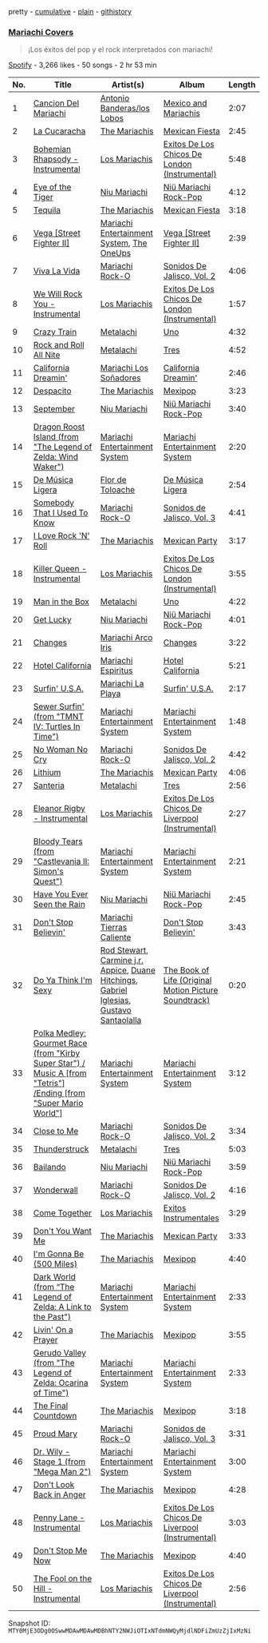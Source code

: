 pretty - [cumulative](/playlists/cumulative/37i9dQZF1DWWDt2FRROOE3.md) - [plain](/playlists/plain/37i9dQZF1DWWDt2FRROOE3) - [githistory](https://github.githistory.xyz/mackorone/spotify-playlist-archive/blob/main/playlists/plain/37i9dQZF1DWWDt2FRROOE3)

### [Mariachi Covers](https://open.spotify.com/playlist/37i9dQZF1DWWDt2FRROOE3)

> ¡Los éxitos del pop y el rock interpretados con mariachi!

[Spotify](https://open.spotify.com/user/spotify) - 3,266 likes - 50 songs - 2 hr 53 min

| No. | Title | Artist(s) | Album | Length |
|---|---|---|---|---|
| 1 | [Cancion Del Mariachi](https://open.spotify.com/track/7MFsLdEb5V395J9Zsy9xls) | [Antonio Banderas/los Lobos](https://open.spotify.com/artist/0H3JH7wDy4Lh69D2EcZbLn) | [Mexico and Mariachis](https://open.spotify.com/album/6pAX4F1ruCFfldfRen3sju) | 2:07 |
| 2 | [La Cucaracha](https://open.spotify.com/track/5fCCJgB3XbG5mqVZBYLqOV) | [The Mariachis](https://open.spotify.com/artist/65Xpewey6CgYSNGZuGinLb) | [Mexican Fiesta](https://open.spotify.com/album/1o7ISMEJPRyEYVjsH4mYSg) | 2:45 |
| 3 | [Bohemian Rhapsody \- Instrumental](https://open.spotify.com/track/1ikHG5XBAjPWxCYlMjkTcN) | [Los Mariachis](https://open.spotify.com/artist/2YwopcCMqCYbtZmxVXTcNk) | [Exitos De Los Chicos De London \(Instrumental\)](https://open.spotify.com/album/4nG0gIba7QL4zbpkBpQl21) | 5:48 |
| 4 | [Eye of the Tiger](https://open.spotify.com/track/0q9BEc2ph335v37QaqHSNq) | [Niu Mariachi](https://open.spotify.com/artist/2QdpT0wz37idrm6ZtJFdsb) | [Niü Mariachi Rock\-Pop](https://open.spotify.com/album/3owdH9NKzDarGPjeJcUVzD) | 4:12 |
| 5 | [Tequila](https://open.spotify.com/track/13g2NasYoNmLlzXpesH48Z) | [The Mariachis](https://open.spotify.com/artist/65Xpewey6CgYSNGZuGinLb) | [Mexican Fiesta](https://open.spotify.com/album/1o7ISMEJPRyEYVjsH4mYSg) | 3:18 |
| 6 | [Vega \[Street Fighter II\]](https://open.spotify.com/track/2UEnNkf7ZHIY57yC1eOPOV) | [Mariachi Entertainment System](https://open.spotify.com/artist/6Fo4ZNILtdNHxC61x0Q8IX), [The OneUps](https://open.spotify.com/artist/4kvAB828lg5b3M8aelIAQp) | [Vega \[Street Fighter II\]](https://open.spotify.com/album/0nh7ZeiZYsW1JHIAmiwuTv) | 2:39 |
| 7 | [Viva La Vida](https://open.spotify.com/track/4hI8sKg524kUczaWwFYp9r) | [Mariachi Rock\-O](https://open.spotify.com/artist/0Op3oPwgkCDb3JfAKLPw98) | [Sonidos De Jalisco, Vol\. 2](https://open.spotify.com/album/3eQWfypo2bF6tjo5oq8b9c) | 4:06 |
| 8 | [We Will Rock You \- Instrumental](https://open.spotify.com/track/40qLT0EWRDmmC6inQjcpag) | [Los Mariachis](https://open.spotify.com/artist/2YwopcCMqCYbtZmxVXTcNk) | [Exitos De Los Chicos De London \(Instrumental\)](https://open.spotify.com/album/4nG0gIba7QL4zbpkBpQl21) | 1:57 |
| 9 | [Crazy Train](https://open.spotify.com/track/4GIhMr21KbdGGBlN9VBj1Y) | [Metalachi](https://open.spotify.com/artist/3m8XkZz5AmCii0rrte2IM6) | [Uno](https://open.spotify.com/album/3mCK5Vz0CRwcc4GglR3Q5v) | 4:32 |
| 10 | [Rock and Roll All Nite](https://open.spotify.com/track/5IfLw9fO0JnoPdXMSlP1yH) | [Metalachi](https://open.spotify.com/artist/3m8XkZz5AmCii0rrte2IM6) | [Tres](https://open.spotify.com/album/7gn4wimMjqxFD4Qd6JuKCw) | 4:52 |
| 11 | [California Dreamin'](https://open.spotify.com/track/6EYpYR8PT5jq4y8L6qkbYj) | [Mariachi Los Soñadores](https://open.spotify.com/artist/1N0WkGJo1trgGY1x1hMPJk) | [California Dreamin'](https://open.spotify.com/album/2pBIPtKailH8feE3DLoJVr) | 2:46 |
| 12 | [Despacito](https://open.spotify.com/track/2unpmSGxxlwo39H6DKAL6v) | [The Mariachis](https://open.spotify.com/artist/65Xpewey6CgYSNGZuGinLb) | [Mexipop](https://open.spotify.com/album/2Y007c4RwCfTEzv012ou7F) | 3:23 |
| 13 | [September](https://open.spotify.com/track/4kHqWbGY8490TnJXenkw2u) | [Niu Mariachi](https://open.spotify.com/artist/2QdpT0wz37idrm6ZtJFdsb) | [Niü Mariachi Rock\-Pop](https://open.spotify.com/album/3owdH9NKzDarGPjeJcUVzD) | 3:40 |
| 14 | [Dragon Roost Island \(from "The Legend of Zelda: Wind Waker"\)](https://open.spotify.com/track/1IwZ6sH6uw3B6Nt6xmBfl5) | [Mariachi Entertainment System](https://open.spotify.com/artist/6Fo4ZNILtdNHxC61x0Q8IX) | [Mariachi Entertainment System](https://open.spotify.com/album/4zWoXcRFJvf1xAFa92pMYi) | 2:20 |
| 15 | [De Música Ligera](https://open.spotify.com/track/5bLPTpFDAIZepilkmufet8) | [Flor de Toloache](https://open.spotify.com/artist/1eEJbNVFQTDmQETQpLMoWD) | [De Música Ligera](https://open.spotify.com/album/5SUspMXl2khtx0vMiZs2lU) | 2:54 |
| 16 | [Somebody That I Used To Know](https://open.spotify.com/track/6gJdDsFkT70iWUxgCsLId7) | [Mariachi Rock\-O](https://open.spotify.com/artist/0Op3oPwgkCDb3JfAKLPw98) | [Sonidos de Jalisco, Vol\. 3](https://open.spotify.com/album/2NsLXfknDB4MX0gumLdn5m) | 4:41 |
| 17 | [I Love Rock 'N' Roll](https://open.spotify.com/track/19OQ0JOUYNRaZVjI2cS0YR) | [The Mariachis](https://open.spotify.com/artist/65Xpewey6CgYSNGZuGinLb) | [Mexican Party](https://open.spotify.com/album/7iJFGWy0nsWGB3PIKtw1T4) | 3:17 |
| 18 | [Killer Queen \- Instrumental](https://open.spotify.com/track/3L9bPBxPhitnEzTZI0YeU0) | [Los Mariachis](https://open.spotify.com/artist/2YwopcCMqCYbtZmxVXTcNk) | [Exitos De Los Chicos De London \(Instrumental\)](https://open.spotify.com/album/4nG0gIba7QL4zbpkBpQl21) | 3:55 |
| 19 | [Man in the Box](https://open.spotify.com/track/5zrZCsmEfd6wJrgGk80nWj) | [Metalachi](https://open.spotify.com/artist/3m8XkZz5AmCii0rrte2IM6) | [Uno](https://open.spotify.com/album/3mCK5Vz0CRwcc4GglR3Q5v) | 4:22 |
| 20 | [Get Lucky](https://open.spotify.com/track/2bDhqkRWUpEVXHFJzJ780i) | [Niu Mariachi](https://open.spotify.com/artist/2QdpT0wz37idrm6ZtJFdsb) | [Niü Mariachi Rock\-Pop](https://open.spotify.com/album/3owdH9NKzDarGPjeJcUVzD) | 4:01 |
| 21 | [Changes](https://open.spotify.com/track/167gl31uOXmVYazZz5TDhx) | [Mariachi Arco Iris](https://open.spotify.com/artist/5TxkKchbD0Joui6g9sUwna) | [Changes](https://open.spotify.com/album/5bl2leCLhSGFwpjEndig0D) | 3:22 |
| 22 | [Hotel California](https://open.spotify.com/track/7nfvquB7FYL5LSfaBqf7nd) | [Mariachi Espiritus](https://open.spotify.com/artist/7vAwj7m4gZrNW6QFt1MUO7) | [Hotel California](https://open.spotify.com/album/7Hl79MeDqq31oPTcUl1A6K) | 5:21 |
| 23 | [Surfin' U.S.A.](https://open.spotify.com/track/03Fwph4h6NoEBM2TXykIqQ) | [Mariachi La Playa](https://open.spotify.com/artist/63QiMM7xCSzwYUvDuIcBHP) | [Surfin' U.S.A.](https://open.spotify.com/album/4o7MiBZ4O9X6FCRigl8mq9) | 2:17 |
| 24 | [Sewer Surfin' \(from "TMNT IV: Turtles In Time"\)](https://open.spotify.com/track/1o83GhlzSOxQM8nakZLjJC) | [Mariachi Entertainment System](https://open.spotify.com/artist/6Fo4ZNILtdNHxC61x0Q8IX) | [Mariachi Entertainment System](https://open.spotify.com/album/4zWoXcRFJvf1xAFa92pMYi) | 1:48 |
| 25 | [No Woman No Cry](https://open.spotify.com/track/6CY37aBltN0vfdi1SNAkfk) | [Mariachi Rock\-O](https://open.spotify.com/artist/0Op3oPwgkCDb3JfAKLPw98) | [Sonidos De Jalisco, Vol\. 2](https://open.spotify.com/album/3eQWfypo2bF6tjo5oq8b9c) | 4:42 |
| 26 | [Lithium](https://open.spotify.com/track/3az8lXrRXqUZPzWJ30UOfw) | [The Mariachis](https://open.spotify.com/artist/65Xpewey6CgYSNGZuGinLb) | [Mexican Party](https://open.spotify.com/album/7iJFGWy0nsWGB3PIKtw1T4) | 4:06 |
| 27 | [Santeria](https://open.spotify.com/track/2JsSXpR0Pf8MQtaGZ2bJuz) | [Metalachi](https://open.spotify.com/artist/3m8XkZz5AmCii0rrte2IM6) | [Tres](https://open.spotify.com/album/7gn4wimMjqxFD4Qd6JuKCw) | 2:56 |
| 28 | [Eleanor Rigby \- Instrumental](https://open.spotify.com/track/7ME99GPDI0U0nGIGqzaJ1t) | [Los Mariachis](https://open.spotify.com/artist/2YwopcCMqCYbtZmxVXTcNk) | [Exitos De Los Chicos De Liverpool \(Instrumental\)](https://open.spotify.com/album/0O9zaZlb91ZFgm9Ken6YEu) | 2:27 |
| 29 | [Bloody Tears \(from "Castlevania II: Simon's Quest"\)](https://open.spotify.com/track/7mSGgksZwZfDj3yoCaBymz) | [Mariachi Entertainment System](https://open.spotify.com/artist/6Fo4ZNILtdNHxC61x0Q8IX) | [Mariachi Entertainment System](https://open.spotify.com/album/4zWoXcRFJvf1xAFa92pMYi) | 2:21 |
| 30 | [Have You Ever Seen the Rain](https://open.spotify.com/track/0OMpwg10761Hr1EvwzTGbl) | [Niu Mariachi](https://open.spotify.com/artist/2QdpT0wz37idrm6ZtJFdsb) | [Niü Mariachi Rock\-Pop](https://open.spotify.com/album/3owdH9NKzDarGPjeJcUVzD) | 2:45 |
| 31 | [Don't Stop Believin'](https://open.spotify.com/track/2CfLK1vKlBUZBrVmOeC4cJ) | [Mariachi Tierras Caliente](https://open.spotify.com/artist/7LJyVXr5dlwxoGs9MMuBEC) | [Don't Stop Believin'](https://open.spotify.com/album/4RT4RzWWHrZvmvenGRXH1s) | 3:43 |
| 32 | [Do Ya Think I'm Sexy](https://open.spotify.com/track/1wp54f6s6QA7RnqrUySUOb) | [Rod Stewart](https://open.spotify.com/artist/2y8Jo9CKhJvtfeKOsYzRdT), [Carmine j.r\. Appice](https://open.spotify.com/artist/2gis8i6r5Xh101633ZbE2f), [Duane Hitchings](https://open.spotify.com/artist/2RJJjBUWDbTmgcQgyo6lQq), [Gabriel Iglesias](https://open.spotify.com/artist/3u2mDZRzujeGzZD8mahPZQ), [Gustavo Santaolalla](https://open.spotify.com/artist/4W3fa7tiXGVXl3KilbACqt) | [The Book of Life \(Original Motion Picture Soundtrack\)](https://open.spotify.com/album/7f0cdftcxwu61TCHkwVrs0) | 0:20 |
| 33 | [Polka Medley: Gourmet Race \(from "Kirby Super Star"\) / Music A \[from "Tetris"\] /Ending \[from "Super Mario World"\]](https://open.spotify.com/track/1fjSZMDvDHe4T4uuoxRGOP) | [Mariachi Entertainment System](https://open.spotify.com/artist/6Fo4ZNILtdNHxC61x0Q8IX) | [Mariachi Entertainment System](https://open.spotify.com/album/4zWoXcRFJvf1xAFa92pMYi) | 3:12 |
| 34 | [Close to Me](https://open.spotify.com/track/23hc5fmduszPzhAzxS8zD0) | [Mariachi Rock\-O](https://open.spotify.com/artist/0Op3oPwgkCDb3JfAKLPw98) | [Sonidos De Jalisco, Vol\. 2](https://open.spotify.com/album/3eQWfypo2bF6tjo5oq8b9c) | 3:34 |
| 35 | [Thunderstruck](https://open.spotify.com/track/5lytAucRHbRuQMJ8udxehD) | [Metalachi](https://open.spotify.com/artist/3m8XkZz5AmCii0rrte2IM6) | [Tres](https://open.spotify.com/album/7gn4wimMjqxFD4Qd6JuKCw) | 5:03 |
| 36 | [Bailando](https://open.spotify.com/track/1NpOGQ6oXcZZrVhtHnf6Ii) | [Niu Mariachi](https://open.spotify.com/artist/2QdpT0wz37idrm6ZtJFdsb) | [Niü Mariachi Rock\-Pop](https://open.spotify.com/album/3owdH9NKzDarGPjeJcUVzD) | 3:59 |
| 37 | [Wonderwall](https://open.spotify.com/track/6114ISiNHPMQN8o2BUz1Bn) | [Mariachi Rock\-O](https://open.spotify.com/artist/0Op3oPwgkCDb3JfAKLPw98) | [Sonidos De Jalisco, Vol\. 2](https://open.spotify.com/album/3eQWfypo2bF6tjo5oq8b9c) | 4:16 |
| 38 | [Come Together](https://open.spotify.com/track/3mdNVVkCKv9f7ltR7emGUA) | [Los Mariachis](https://open.spotify.com/artist/2YwopcCMqCYbtZmxVXTcNk) | [Exitos Instrumentales](https://open.spotify.com/album/5Jrvf6K3Q6Yfh8RstOvZMg) | 3:29 |
| 39 | [Don't You Want Me](https://open.spotify.com/track/33lBbfm7wD1lyorChcTqdK) | [The Mariachis](https://open.spotify.com/artist/65Xpewey6CgYSNGZuGinLb) | [Mexican Party](https://open.spotify.com/album/7iJFGWy0nsWGB3PIKtw1T4) | 3:33 |
| 40 | [I'm Gonna Be \(500 Miles\)](https://open.spotify.com/track/4jBkwecH1M6L2M0LhrJZyw) | [The Mariachis](https://open.spotify.com/artist/65Xpewey6CgYSNGZuGinLb) | [Mexipop](https://open.spotify.com/album/2Y007c4RwCfTEzv012ou7F) | 4:40 |
| 41 | [Dark World \(from “The Legend of Zelda: A Link to the Past"\)](https://open.spotify.com/track/6sorbC4D7e4wEyjbP9bkdP) | [Mariachi Entertainment System](https://open.spotify.com/artist/6Fo4ZNILtdNHxC61x0Q8IX) | [Mariachi Entertainment System](https://open.spotify.com/album/4zWoXcRFJvf1xAFa92pMYi) | 2:33 |
| 42 | [Livin' On a Prayer](https://open.spotify.com/track/3Gz5Eih3pFCSXuVvAFGNxf) | [The Mariachis](https://open.spotify.com/artist/65Xpewey6CgYSNGZuGinLb) | [Mexipop](https://open.spotify.com/album/2Y007c4RwCfTEzv012ou7F) | 3:55 |
| 43 | [Gerudo Valley \(from "The Legend of Zelda: Ocarina of Time"\)](https://open.spotify.com/track/1Tj2GsPM4kfI5FXU1ODvTk) | [Mariachi Entertainment System](https://open.spotify.com/artist/6Fo4ZNILtdNHxC61x0Q8IX) | [Mariachi Entertainment System](https://open.spotify.com/album/4zWoXcRFJvf1xAFa92pMYi) | 2:33 |
| 44 | [The Final Countdown](https://open.spotify.com/track/1vLw8Ns5fqzXzkPQYhmR6i) | [The Mariachis](https://open.spotify.com/artist/65Xpewey6CgYSNGZuGinLb) | [Mexipop](https://open.spotify.com/album/2Y007c4RwCfTEzv012ou7F) | 3:18 |
| 45 | [Proud Mary](https://open.spotify.com/track/7tkTRdDsuCBpTj9lzpRCfL) | [Mariachi Rock\-O](https://open.spotify.com/artist/0Op3oPwgkCDb3JfAKLPw98) | [Sonidos de Jalisco, Vol\. 3](https://open.spotify.com/album/2NsLXfknDB4MX0gumLdn5m) | 3:31 |
| 46 | [Dr\. Wily \- Stage 1 \(from "Mega Man 2"\)](https://open.spotify.com/track/65b6IuBQGi1g3D9bxrlNe9) | [Mariachi Entertainment System](https://open.spotify.com/artist/6Fo4ZNILtdNHxC61x0Q8IX) | [Mariachi Entertainment System](https://open.spotify.com/album/4zWoXcRFJvf1xAFa92pMYi) | 3:00 |
| 47 | [Don't Look Back in Anger](https://open.spotify.com/track/0KsennSmqjD5V1q4XAqia6) | [The Mariachis](https://open.spotify.com/artist/65Xpewey6CgYSNGZuGinLb) | [Mexipop](https://open.spotify.com/album/2Y007c4RwCfTEzv012ou7F) | 4:28 |
| 48 | [Penny Lane \- Instrumental](https://open.spotify.com/track/7iPzul10s8hh3dFxuZ6ixJ) | [Los Mariachis](https://open.spotify.com/artist/2YwopcCMqCYbtZmxVXTcNk) | [Exitos De Los Chicos De Liverpool \(Instrumental\)](https://open.spotify.com/album/0O9zaZlb91ZFgm9Ken6YEu) | 3:03 |
| 49 | [Don't Stop Me Now](https://open.spotify.com/track/7vwp4fDLYkaLmMABuTQJKz) | [The Mariachis](https://open.spotify.com/artist/65Xpewey6CgYSNGZuGinLb) | [Mexipop](https://open.spotify.com/album/2Y007c4RwCfTEzv012ou7F) | 4:40 |
| 50 | [The Fool on the Hill \- Instrumental](https://open.spotify.com/track/7HBsdQUoEtTKmPfOEZdd9o) | [Los Mariachis](https://open.spotify.com/artist/2YwopcCMqCYbtZmxVXTcNk) | [Exitos De Los Chicos De Liverpool \(Instrumental\)](https://open.spotify.com/album/0O9zaZlb91ZFgm9Ken6YEu) | 2:56 |

Snapshot ID: `MTY0MjE3ODg0OSwwMDAwMDAwMDBhNTY2NWJiOTIxNTdmNWQyMjdlNDFiZmUzZjIxMzNi`
